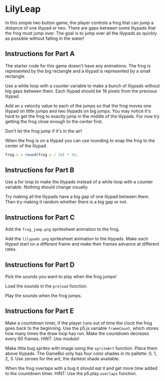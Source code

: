 # LilyLeap

In this simple two button game, the player controls a frog that can jump a distance of one lilypad or two. There are gaps between some lilypads that the frog must jump over. The goal is to jump over all the lilypads as quickly as possible without falling in the water!

## Instructions for Part A

The starter code for this game doesn't have any animations. The frog is represented by the big rectangle and a lilypad is represented by a small rectangle.

Use a while loop with a counter variable to make a bunch of lilypads without big gaps between them. Each lilypad should be 16 pixels from the previous lilypad.

Add an x velocity value to each of the jumps so that the frog moves one lilypad on little jumps and two lilypads on big jumps. You may notice it's hard to get the frog to exactly jump in the middle of the lilypads.
For now try getting the frog close enough to the center first.

Don't let the frog jump if it's in the air!

When the frog is on a lilypad you can use rounding to snap the frog to the center of the lilypad.

```js
frog.x = round(frog.x / 16) * 16;
```

## Instructions for Part B

Use a for loop to make the lilypads instead of a while loop with a counter variable. Nothing should change visually.

Try making all the lilypads have a big gap of one lilypad between them. Then try making it random whether there is a big gap or not.

## Instructions for Part C

Add the `frog_jump.png` spritesheet animation to the frog.

Add the `lilypads.png` spritesheet animation to the lilypads. Make each lilypad start on a different frame and make their frames advance at different rates.

## Instructions for Part D

Pick the sounds you want to play when the frog jumps!

Load the sounds in the `preload` function.

Play the sounds when the frog jumps.

## Instructions for Part E

Make a countdown timer, if the player runs out of time the clock the frog goes back to the beginning. Use the p5.js variable `frameCount`, which stores how many times the draw loop has run. Make the countdown decreses every 60 frames. HINT: Use modulo!

Make little bug sprites with image using the `spriteArt` function. Place them above lilypads. The GameBoi only has four color shades in its pallette: 0, 1, 2, 3. Use zeroes for the ant, the darkest shade available.

When the frog overlaps with a bug it should eat it and get more time added to the countdown timer. HINT: Use the p5.play `overlaps` function.
